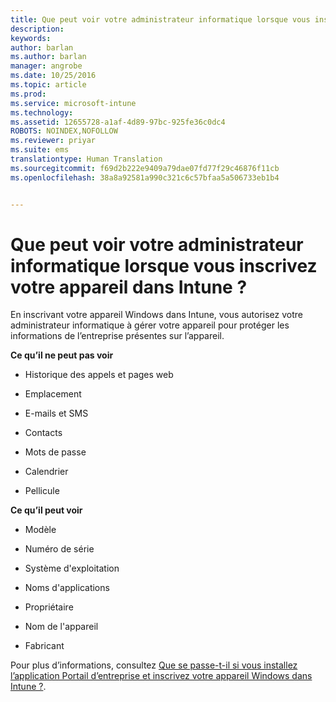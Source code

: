 ```yaml
---
title: Que peut voir votre administrateur informatique lorsque vous inscrivez votre appareil dans Intune ? | Microsoft Intune
description: 
keywords: 
author: barlan
ms.author: barlan
manager: angrobe
ms.date: 10/25/2016
ms.topic: article
ms.prod: 
ms.service: microsoft-intune
ms.technology: 
ms.assetid: 12655728-a1af-4d89-97bc-925fe36c0dc4
ROBOTS: NOINDEX,NOFOLLOW
ms.reviewer: priyar
ms.suite: ems
translationtype: Human Translation
ms.sourcegitcommit: f69d2b222e9409a79dae07fd77f29c46876f11cb
ms.openlocfilehash: 38a8a92581a990c321c6c57bfaa5a506733eb1b4


---
```



# Que peut voir votre administrateur informatique lorsque vous inscrivez votre appareil dans Intune ?

En inscrivant votre appareil Windows dans Intune, vous autorisez votre administrateur informatique à gérer votre appareil pour protéger les informations de l’entreprise présentes sur l’appareil.

**Ce qu’il ne peut pas voir**

-   Historique des appels et pages web

-   Emplacement

-   E-mails et SMS

-   Contacts

-   Mots de passe

-   Calendrier

-   Pellicule

**Ce qu’il peut voir**

-   Modèle

-   Numéro de série

-   Système d'exploitation

-   Noms d'applications

-   Propriétaire

-   Nom de l'appareil

-   Fabricant

Pour plus d’informations, consultez [Que se passe-t-il si vous installez l’application Portail d’entreprise et inscrivez votre appareil Windows dans Intune ?](what-happens-if-you-install-the-company-portal-app-and-enroll-your-device-in-intune-windows).



<!--HONumber=Oct16_HO2-->


